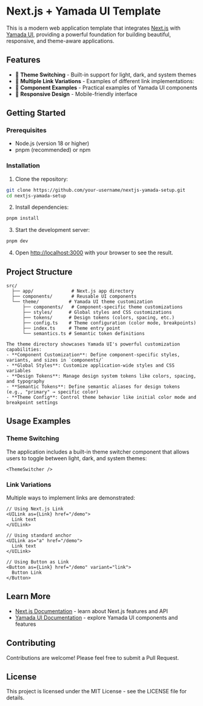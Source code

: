# Next.js + Yamada UI Template

This is a modern web application template that integrates [Next.js](https://nextjs.org) with [Yamada UI](https://yamada-ui.com/), providing a powerful foundation for building beautiful, responsive, and theme-aware applications.

## Features

- 🎨 **Theme Switching** - Built-in support for light, dark, and system themes
- 🔗 **Multiple Link Variations** - Examples of different link implementations:
- 🎯 **Component Examples** - Practical examples of Yamada UI components
- 📱 **Responsive Design** - Mobile-friendly interface

## Getting Started

### Prerequisites

- Node.js (version 18 or higher)
- pnpm (recommended) or npm

### Installation

1. Clone the repository:

```bash
git clone https://github.com/your-username/nextjs-yamada-setup.git
cd nextjs-yamada-setup
```

2. Install dependencies:

```bash
pnpm install
```

3. Start the development server:

```bash
pnpm dev
```

4. Open [http://localhost:3000](http://localhost:3000) with your browser to see the result.

## Project Structure

```
src/
  ├── app/              # Next.js app directory
  ├── components/       # Reusable UI components
  └── theme/           # Yamada UI theme customization
      ├── components/   # Component-specific theme customizations
      ├── styles/      # Global styles and CSS customizations
      ├── tokens/      # Design tokens (colors, spacing, etc.)
      ├── config.ts    # Theme configuration (color mode, breakpoints)
      ├── index.ts     # Theme entry point
      └── semantics.ts # Semantic token definitions

The theme directory showcases Yamada UI's powerful customization capabilities:
- **Component Customization**: Define component-specific styles, variants, and sizes in `components/`
- **Global Styles**: Customize application-wide styles and CSS variables
- **Design Tokens**: Manage design system tokens like colors, spacing, and typography
- **Semantic Tokens**: Define semantic aliases for design tokens (e.g., "primary" → specific color)
- **Theme Config**: Control theme behavior like initial color mode and breakpoint settings
```

## Usage Examples

### Theme Switching

The application includes a built-in theme switcher component that allows users to toggle between light, dark, and system themes:

```tsx
<ThemeSwitcher />
```

### Link Variations

Multiple ways to implement links are demonstrated:

```tsx
// Using Next.js Link
<UILink as={Link} href="/demo">
  Link text
</UILink>

// Using standard anchor
<UILink as="a" href="/demo">
  Link text
</UILink>

// Using Button as Link
<Button as={Link} href="/demo" variant="link">
  Button Link
</Button>
```

## Learn More

- [Next.js Documentation](https://nextjs.org/docs) - learn about Next.js features and API
- [Yamada UI Documentation](https://yamada-ui.com/) - explore Yamada UI components and features

## Contributing

Contributions are welcome! Please feel free to submit a Pull Request.

## License

This project is licensed under the MIT License - see the LICENSE file for details.
